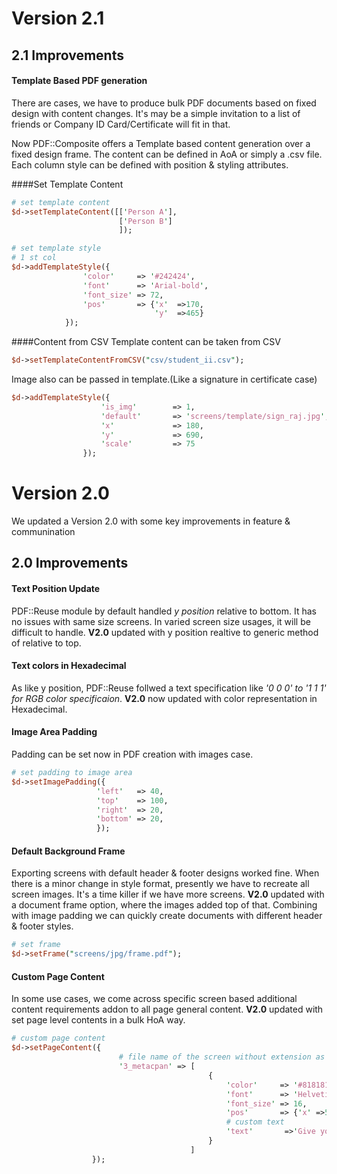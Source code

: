 # Version 2.1

## 2.1 Improvements

#### Template Based PDF generation
There are cases, we have to produce bulk PDF documents based on fixed design with content changes. It's may be a simple invitation to a list of friends or Company ID Card/Certificate will fit in that. 

Now PDF::Composite offers a Template based content generation over a fixed design frame. The content can be defined in AoA or simply a .csv file. Each column style can be defined with position & styling attributes.

####Set Template Content
```perl
# set template content
$d->setTemplateContent([['Person A'],
                        ['Person B']
                        ]);

# set template style         
# 1 st col
$d->addTemplateStyle({            
                'color'     => '#242424',                        
                'font'      => 'Arial-bold',
                'font_size' => 72,
                'pos'       => {'x'  =>170,
                                'y'  =>465}
            });
```
####Content from CSV
Template content can be taken from CSV
```perl
$d->setTemplateContentFromCSV("csv/student_ii.csv");
``` 
Image also can be passed in template.(Like a signature in certificate case)
```perl
$d->addTemplateStyle({       
                    'is_img'        => 1,
                    'default'       => 'screens/template/sign_raj.jpg',
                    'x'             => 180,
                    'y'             => 690,
                    'scale'         => 75
                });
```

# Version 2.0
We updated a Version 2.0 with some key improvements in feature & communination

## 2.0 Improvements
#### Text Position Update
PDF::Reuse module by default handled _y position_ relative to bottom. It has no issues with same size screens. In varied screen size usages, it will be difficult to handle. **V2.0** updated with y position realtive to generic method of relative to top.
#### Text colors in Hexadecimal
As like y position, PDF::Reuse follwed a text specification like _'0 0 0' to '1 1 1' for RGB color specificaion_. **V2.0** now updated with color representation in Hexadecimal.
#### Image Area Padding
Padding can be set now in PDF creation with images case.
```perl
# set padding to image area
$d->setImagePadding({
                   'left'   => 40,
                   'top'    => 100,
                   'right'  => 20,
                   'bottom' => 20,
                   });
```
#### Default Background Frame
Exporting screens with default header & footer designs worked fine. When there is a minor change in style format, presently we have to recreate all screen images. It's a time killer if we have more screens. **V2.0** updated with a document frame option, where the images added top of that. Combining with image padding we can quickly create documents with different header & footer styles.
```perl
# set frame        
$d->setFrame("screens/jpg/frame.pdf");
```
#### Custom Page Content
In some use cases, we come across specific screen based additional content requirements addon to all page general content. **V2.0** updated with set page level contents in a bulk HoA way.

```perl
# custom page content
$d->setPageContent({
                        # file name of the screen without extension as a key
                        '3_metacpan' => [   
                                            {
                                                'color'     => '#818181',
                                                'font'      => 'Helvetica',
                                                'font_size' => 16,
                                                'pos'       => {'x' =>520,'y' =>415},
                                                # custom text
                                                'text'       =>'Give your search here...',
                                            }
                                        ]
                  });
```
